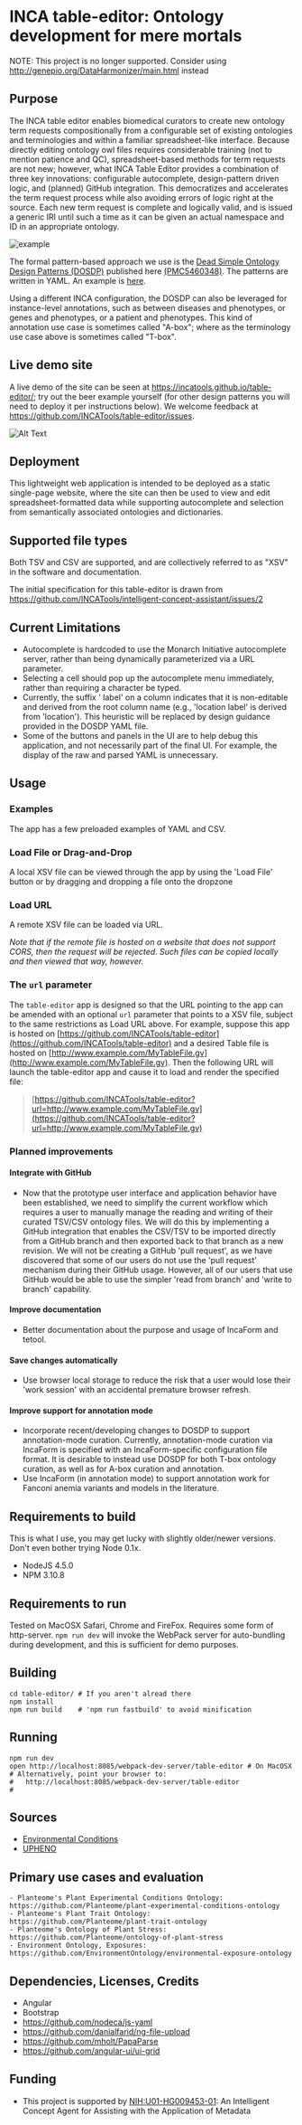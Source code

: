 # INCA table-editor: Ontology development for mere mortals

NOTE: This project is no longer supported. Consider using http://genepio.org/DataHarmonizer/main.html instead

## Purpose

The INCA table editor enables biomedical curators to create new ontology term requests compositionally from a configurable set of existing ontologies and terminologies and within a familiar spreadsheet-like interface. Because directly editing ontology owl files requires considerable training (not to mention patience and QC), spreadsheet-based methods for term requests are not new; however, what INCA Table Editor provides a combination of three key innovations: configurable autocomplete, design-pattern driven logic, and (planned) GitHub integration. This democratizes and accelerates the term request process while also avoiding errors of logic right at the source. Each new term request is complete and logically valid, and is issued a generic IRI until such a time as it can be given an actual namespace and ID in an appropriate ontology.

![example](https://github.com/INCATools/table-editor/blob/master/docs/INCA_TE_Example.png)

The formal pattern-based approach we use is the [Dead Simple Ontology Design Patterns (DOSDP)](https://github.com/dosumis/dead_simple_owl_design_patterns) published here [(PMC5460348)](https://www.ncbi.nlm.nih.gov/pmc/articles/PMC5460348/). The patterns are written in YAML. An example is [here](https://github.com/INCATools/table-editor/blob/master/docs/DOSDP_YAML_Example.png).

Using a different INCA configuration, the DOSDP can also be leveraged for instance-level annotations, such as between diseases and phenotypes, or genes and phenotypes, or a patient and phenotypes. This kind of annotation use case is sometimes called "A-box"; where as the terminology use case above is sometimes called "T-box".

## Live demo site

A live demo of the site can be seen at https://incatools.github.io/table-editor/; try out the beer example yourself (for other design patterns you will need to deploy it per instructions below). We welcome feedback at https://github.com/INCATools/table-editor/issues.

![Alt Text](https://media.giphy.com/media/LZkP2eXU51hYS5z4zn/giphy.gif)


## Deployment

This lightweight web application is intended to be deployed as a static single-page website, where the site can then be used to view and edit spreadsheet-formatted data while supporting autocomplete and selection from semantically associated ontologies and dictionaries. 

## Supported file types

Both TSV and CSV are supported, and are collectively referred to as "XSV" in the software and documentation.

The initial specification for this table-editor is drawn from https://github.com/INCATools/intelligent-concept-assistant/issues/2

## Current Limitations

- Autocomplete is hardcoded to use the Monarch Initiative autocomplete server, rather than being dynamically parameterized via a URL parameter.
- Selecting a cell should pop up the autocomplete menu immediately, rather than requiring a character be typed.
- Currently, the suffix ' label' on a column indicates that it is non-editable and derived from the root column name (e.g., 'location label' is derived from 'location'). This heuristic will be replaced by design guidance provided in the DOSDP YAML file.
- Some of the buttons and panels in the UI are to help debug this application, and not necessarily part of the final UI. For example, the display of the raw and parsed YAML is unnecessary.


## Usage

### Examples

The app has a few preloaded examples of YAML and CSV.

### Load File or Drag-and-Drop

A local XSV file can be viewed through the app by using the 'Load File' button or by dragging and dropping a file onto the dropzone

### Load URL

A remote XSV file can be loaded via URL.

*Note that if the remote file is hosted on a website that does not support CORS, then the request will be rejected. Such files can be copied locally and then viewed that way, however.*

### The `url` parameter

The `table-editor` app is designed so that the URL pointing to the app can be amended with an optional `url` parameter that points to a XSV file, subject to the same restrictions as Load URL above. For example, suppose this app is hosted on [https://github.com/INCATools/table-editor](https://github.com/INCATools/table-editor) and a desired Table file is hosted on [http://www.example.com/MyTableFile.gv](http://www.example.com/MyTableFile.gv). Then the following URL will launch the table-editor app and cause it to load and render the specified file:

> [https://github.com/INCATools/table-editor?url=http://www.example.com/MyTableFile.gv](https://github.com/INCATools/table-editor?url=http://www.example.com/MyTableFile.gv)

### Planned improvements

#### Integrate with GitHub
- Now that the prototype user interface and application behavior have been established, we need to simplify the current workflow which requires a user to manually manage the reading and writing of their curated TSV/CSV ontology files. We will do this by implementing a GitHub integration that enables the CSV/TSV to be imported directly from a GitHub branch and then exported back to that branch as a new revision. We will not be creating a GitHub 'pull request', as we have discovered that some of our users do not use the 'pull request' mechanism during their GitHub usage. However, all of our users that use GitHub would be able to use the simpler 'read from branch' and 'write to branch' capability.

#### Improve documentation
- Better documentation about the purpose and usage of IncaForm and tetool.

#### Save changes automatically
- Use browser local storage to reduce the risk that a user would lose their 'work session' with an accidental premature browser refresh.

#### Improve support for annotation mode
- Incorporate recent/developing changes to DOSDP to support annotation-mode curation. Currently, annotation-mode curation via IncaForm is specified with an IncaForm-specific configuration file format. It is desirable to instead use DOSDP for both T-box ontology curation, as well as for A-box curation and annotation.
- Use IncaForm (in annotation mode) to support annotation work for Fanconi anemia variants and models in the literature.

## Requirements to build

This is what I use, you may get lucky with slightly older/newer versions. Don't even bother trying Node 0.1x.

- NodeJS 4.5.0
- NPM 3.10.8


## Requirements to run

Tested on MacOSX Safari, Chrome and FireFox. Requires some form of http-server. `npm run dev` will invoke the WebPack server for auto-bundling during development, and this is sufficient for demo purposes.


## Building

```
cd table-editor/ # If you aren't alread there
npm install
npm run build    # 'npm run fastbuild' to avoid minification
```

## Running

```
npm run dev
open http://localhost:8085/webpack-dev-server/table-editor # On MacOSX
# Alternatively, point your browser to:
#   http://localhost:8085/webpack-dev-server/table-editor
#
```

## Sources

- [Environmental Conditions](https://github.com/cmungall/environmental-conditions)
- [UPHENO](https://github.com/obophenotype/upheno)

## Primary use cases and evaluation
	- Planteome's Plant Experimental Conditions Ontology: https://github.com/Planteome/plant-experimental-conditions-ontology
	- Planteome's Plant Trait Ontology: https://github.com/Planteome/plant-trait-ontology
 	- Planteome's Ontology of Plant Stress: https://github.com/Planteome/ontology-of-plant-stress
	- Environment Ontology, Exposures: https://github.com/EnvironmentOntology/environmental-exposure-ontology

## Dependencies, Licenses, Credits

- Angular
- Bootstrap
- https://github.com/nodeca/js-yaml
- https://github.com/danialfarid/ng-file-upload
- https://github.com/mholt/PapaParse
- https://github.com/angular-ui/ui-grid

## Funding
- This project is supported by [NIH:U01-HG009453-01](http://grantome.com/grant/NIH/U01-HG009453-01): An Intelligent Concept Agent for Assisting with the Application of Metadata
